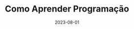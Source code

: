 ---
title: 'Como Aprender Programação'
image: 'caminho-para-imagem.jpg'
summary: Descubra dicas e recursos para iniciar sua jornada de aprendizado em programação, independentemente do seu nível de experiência.
date: '2023-08-01'
featured: true
---